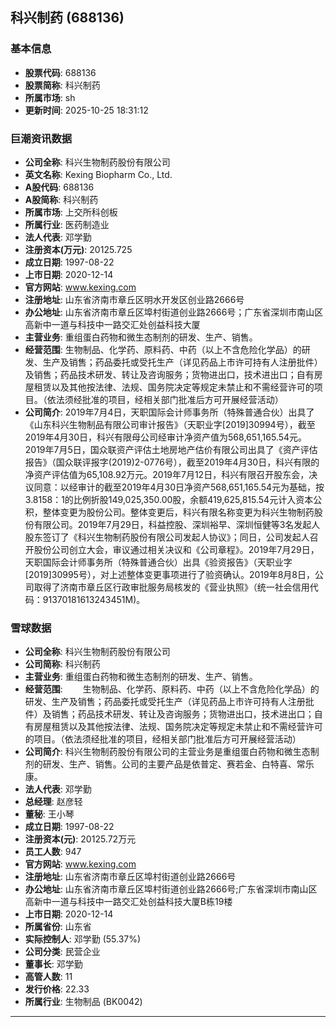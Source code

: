 ## 科兴制药 (688136)

### 基本信息

- **股票代码**: 688136
- **股票简称**: 科兴制药
- **所属市场**: sh
- **更新时间**: 2025-10-25 18:31:12

### 巨潮资讯数据

- **公司全称**: 科兴生物制药股份有限公司
- **英文名称**: Kexing Biopharm Co., Ltd.
- **A股代码**: 688136
- **A股简称**: 科兴制药
- **所属市场**: 上交所科创板
- **所属行业**: 医药制造业
- **法人代表**: 邓学勤
- **注册资本(万元)**: 20125.725
- **成立日期**: 1997-08-22
- **上市日期**: 2020-12-14
- **官方网站**: www.kexing.com
- **注册地址**: 山东省济南市章丘区明水开发区创业路2666号
- **办公地址**: 山东省济南市章丘区埠村街道创业路2666号；广东省深圳市南山区高新中一道与科技中一路交汇处创益科技大厦
- **主营业务**: 重组蛋白药物和微生态制剂的研发、生产、销售。
- **经营范围**: 生物制品、化学药、原料药、中药（以上不含危险化学品）的研发、生产及销售；药品委托或受托生产（详见药品上市许可持有人注册批件）及销售；药品技术研发、转让及咨询服务；货物进出口，技术进出口；自有房屋租赁以及其他按法律、法规、国务院决定等规定未禁止和不需经营许可的项目。（依法须经批准的项目，经相关部门批准后方可开展经营活动）
- **公司简介**: 2019年7月4日，天职国际会计师事务所（特殊普通合伙）出具了《山东科兴生物制品有限公司审计报告》（天职业字[2019]30994号），截至2019年4月30日，科兴有限母公司经审计净资产值为568,651,165.54元。2019年7月5日，国众联资产评估土地房地产估价有限公司出具了《资产评估报告》（国众联评报字(2019)2-0776号），截至2019年4月30日，科兴有限的净资产评估值为65,108.92万元。2019年7月12日，科兴有限召开股东会，决议同意：以经审计的截至2019年4月30日净资产568,651,165.54元为基础，按3.8158：1的比例折股149,025,350.00股，余额419,625,815.54元计入资本公积，整体变更为股份公司。整体变更后，科兴有限名称变更为科兴生物制药股份有限公司。2019年7月29日，科益控股、深圳裕早、深圳恒健等3名发起人股东签订了《科兴生物制药股份有限公司发起人协议》；同日，公司发起人召开股份公司创立大会，审议通过相关决议和《公司章程》。2019年7月29日，天职国际会计师事务所（特殊普通合伙）出具《验资报告》（天职业字[2019]30995号），对上述整体变更事项进行了验资确认。2019年8月8日，公司取得了济南市章丘区行政审批服务局核发的《营业执照》（统一社会信用代码：91370181613243451M)。

### 雪球数据

- **公司全称**: 科兴生物制药股份有限公司
- **公司简称**: 科兴制药
- **主营业务**: 重组蛋白药物和微生态制剂的研发、生产、销售。
- **经营范围**: 　　生物制品、化学药、原料药、中药（以上不含危险化学品）的研发、生产及销售；药品委托或受托生产（详见药品上市许可持有人注册批件）及销售；药品技术研发、转让及咨询服务；货物进出口，技术进出口；自有房屋租赁以及其他按法律、法规、国务院决定等规定未禁止和不需经营许可的项目。（依法须经批准的项目，经相关部门批准后方可开展经营活动）
- **公司简介**: 科兴生物制药股份有限公司的主营业务是重组蛋白药物和微生态制剂的研发、生产、销售。公司的主要产品是依普定、赛若金、白特喜、常乐康。
- **法人代表**: 邓学勤
- **总经理**: 赵彦轻
- **董秘**: 王小琴
- **成立日期**: 1997-08-22
- **注册资本(元)**: 20125.72万元
- **员工人数**: 947
- **官方网站**: www.kexing.com
- **注册地址**: 山东省济南市章丘区埠村街道创业路2666号
- **办公地址**: 山东省济南市章丘区埠村街道创业路2666号;广东省深圳市南山区高新中一道与科技中一路交汇处创益科技大厦B栋19楼
- **上市日期**: 2020-12-14
- **所属省份**: 山东省
- **实际控制人**: 邓学勤 (55.37%)
- **公司分类**: 民营企业
- **董事长**: 邓学勤
- **高管人数**: 11
- **发行价格**: 22.33
- **所属行业**: 生物制品 (BK0042)

---